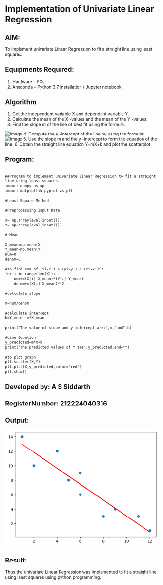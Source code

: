 # Implementation of Univariate Linear Regression
## AIM:
To implement univariate Linear Regression to fit a straight line using least squares.

## Equipments Required:
1. Hardware – PCs
2. Anaconda – Python 3.7 Installation / Jupyter notebook

## Algorithm
1. Get the independent variable X and dependent variable Y.
2. Calculate the mean of the X -values and the mean of the Y -values.
3. Find the slope m of the line of best fit using the formula. 
<img width="231" alt="image" src="https://user-images.githubusercontent.com/93026020/192078527-b3b5ee3e-992f-46c4-865b-3b7ce4ac54ad.png">
4. Compute the y -intercept of the line by using the formula:
<img width="148" alt="image" src="https://user-images.githubusercontent.com/93026020/192078545-79d70b90-7e9d-4b85-9f8b-9d7548a4c5a4.png">
5. Use the slope m and the y -intercept to form the equation of the line.
6. Obtain the straight line equation Y=mX+b and plot the scatterplot.

## Program:
```

##Program to implement univariate Linear Regression to fit a straight line using least squares.
import numpy as np
import matplotlib.pyplot as plt

#Least Square Method

#Preprocessing Input Data

X= np.array(eval(input()))
Y= np.array(eval(input()))

# Mean

X_mean=np.mean(X)
Y_mean=np.mean(Y)
num=0
denom=0

#to find sum of (xi-x') & (yi-y') & (xi-x')^2
for i in range(len(X)):
    num+=(X[i]-X_mean)*(Y[i]-Y_mean)
    denom+=(X[i]-X_mean)**2
    
#calculate slope

m=num/denom

#calculate intercept
b=Y_mean- m*X_mean

print("The value of slope and y intercept are:",m,"and",b)

#Line Equation
y_predicted=m*X+b
print("The predicted values of Y are",y_predicted,end="")

#to plot graph
plt.scatter(X,Y)
plt.plot(X,y_predicted,color='red')
plt.show()

```
## Developed by: A S Siddarth
## RegisterNumber: 212224040316

## Output:
![best fit line](graph.png)


## Result:
Thus the univariate Linear Regression was implemented to fit a straight line using least squares using python programming.
